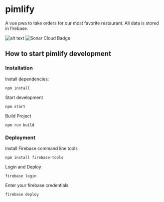 # pimlify

A vue pwa to take orders for our most favorite restaurant. All data is stored in firebase.

![alt text](https://travis-ci.com/DonkeyKongJr/pimlify.svg?branch=master)
![Sonar Cloud Badge](https://sonarcloud.io/api/project_badges/measure?project=pimlify&metric=alert_status)

## How to start pimlify development

### Installation

Install dependencies:

`npm install`

Start development

`npm start`

Build Project

`npm run build`

### Deployment

Install Firebase command line tools

`npm install firebase-tools`

Login and Deploy

`firebase login`

Enter your firebase credentials

`firebase deploy`
